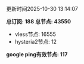 更新时间2025-10-30 13:14:07

**总订阅: 188**
**总节点: 43550**
- vless节点: 16555
- hysteria2节点: 12

**google ping有效节点: 117**
